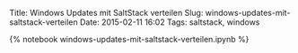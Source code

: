 Title: Windows Updates mit SaltStack verteilen
Slug: windows-updates-mit-saltstack-verteilen
Date: 2015-02-11 16:02
Tags: saltstack, windows

{% notebook windows-updates-mit-saltstack-verteilen.ipynb %}
